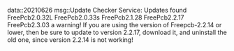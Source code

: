 data::20210626
msg::Update Checker Service:
Updates found
FreePcb2.0.32L
FreePcb2.0.33s
FreePcb2.1.28
FreePcb2.2.17
FreePcb2.3.03
a warning! If you are using the version of Freepcb-2.2.14 or lower, then be sure to update to version 2.2.17, download it, and uninstall the old one, since version 2.2.14 is not working!

